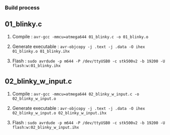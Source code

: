 ### Build process


01_blinky.c
------

1. Compile :
	`avr-gcc -mmcu=atmega644 01_blinky.c -o 01_blinky.o`

2. Generate executable :
	`avr-objcopy -j .text -j .data -O ihex 01_blinky.o 01_blinky.ihx`

3. Flash :
	`sudo avrdude -p m644 -P /dev/ttyUSB0 -c stk500v2 -b 19200 -U flash:w:01_blinky.ihx`

02_blinky_w_input.c
------

1. Compile :
	`avr-gcc -mmcu=atmega644 02_blinky_w_input.c -o 02_blinky_w_input.o`

2. Generate executable :
	`avr-objcopy -j .text -j .data -O ihex 02_blinky_w_input.o 02_blinky_w_input.ihx`

3. Flash :
	`sudo avrdude -p m644 -P /dev/ttyUSB0 -c stk500v2 -b 19200 -U flash:w:02_blinky_w_input.ihx`




